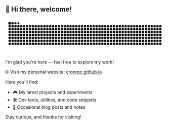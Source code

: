 ## 👋 Hi there, welcome!

<picture>
  <source
    media="(prefers-color-scheme: dark)"
    srcset="https://raw.githubusercontent.com/cronrpc/cronrpc/output/github-contribution-grid-snake-dark.svg"
  />
  <source
    media="(prefers-color-scheme: light)"
    srcset="https://raw.githubusercontent.com/cronrpc/cronrpc/output/github-contribution-grid-snake.svg"
  />
  <img
    alt="github contribution grid snake animation"
    src="https://raw.githubusercontent.com/cronrpc/cronrpc/output/github-contribution-grid-snake.svg"
  />
</picture>

I'm glad you're here — feel free to explore my work!

🌐 Visit my personal website: [cronrpc.github.io](https://cronrpc.github.io)

Here you'll find:
- 🎮 My latest projects and experiments
- 🛠️ Dev tools, utilities, and code snippets
- 📝 Occasional blog posts and notes

Stay curious, and thanks for visiting!
